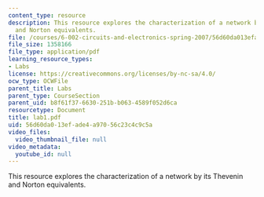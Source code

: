 ```yaml
---
content_type: resource
description: This resource explores the characterization of a network by its Thevenin
  and Norton equivalents.
file: /courses/6-002-circuits-and-electronics-spring-2007/56d60da013efade4a97056c23c4c9c5a_lab1.pdf
file_size: 1358166
file_type: application/pdf
learning_resource_types:
- Labs
license: https://creativecommons.org/licenses/by-nc-sa/4.0/
ocw_type: OCWFile
parent_title: Labs
parent_type: CourseSection
parent_uid: b8f61f37-6630-251b-b063-4589f052d6ca
resourcetype: Document
title: lab1.pdf
uid: 56d60da0-13ef-ade4-a970-56c23c4c9c5a
video_files:
  video_thumbnail_file: null
video_metadata:
  youtube_id: null
---
```

This resource explores the characterization of a network by its Thevenin and Norton equivalents.